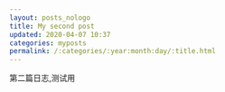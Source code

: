 ```yaml
---
layout: posts_nologo
title: My second post
updated: 2020-04-07 10:37
categories: myposts
permalink: /:categories/:year:month:day/:title.html
---
```


第二篇日志,测试用
